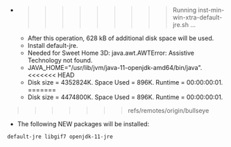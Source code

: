 * >>>>>>>>> Running inst-min-win-xtra-default-jre.sh ...
  * After this operation, 628 kB of additional disk space will be used.
  * Install default-jre.
  * Needed for Sweet Home 3D: java.awt.AWTError: Assistive Technology not found.
  * JAVA_HOME="/usr/lib/jvm/java-11-openjdk-amd64/bin/java".
<<<<<<< HEAD
  * Disk size = 4352824K. Space Used = 896K. Runtime = 00:00:00:01.
=======
  * Disk size = 4474800K. Space Used = 896K. Runtime = 00:00:00:01.
>>>>>>> refs/remotes/origin/bullseye
  * The following NEW packages will be installed:
  ```bash
default-jre libgif7 openjdk-11-jre
  ```
